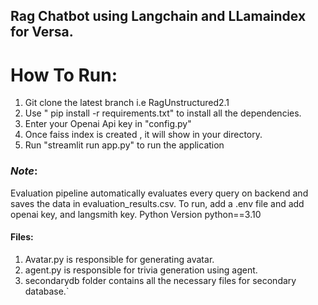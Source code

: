 ## Rag Chatbot using Langchain and LLamaindex for Versa.

# How To Run:
1) Git clone the latest branch i.e RagUnstructured2.1
2) Use " pip install -r requirements.txt" to install all the dependencies.
3) Enter your Openai Api key in "config.py" 
4) Once faiss index is created , it will show in your directory.
5) Run "streamlit run app.py" to run the application

### *Note*:
Evaluation pipeline automatically evaluates every query on backend and saves the data in evaluation_results.csv.
To run, add a .env file and add openai key, and langsmith key.
Python Version python==3.10

#### Files:
1) Avatar.py is responsible for generating avatar.
2) agent.py is responsible for trivia generation using agent.
3) secondarydb folder contains all the necessary files for secondary database.`